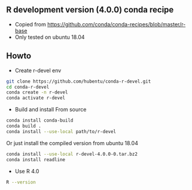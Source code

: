 ## R development version (4.0.0) conda recipe
* Copied from https://github.com/conda/conda-recipes/blob/master/r-base
* Only tested on ubuntu 18.04

## Howto
* Create r-devel env
```sh
git clone https://github.com/hubentu/conda-r-devel.git
cd conda-r-devel
conda create -n r-devel
conda activate r-devel
```

* Build and install
From source
```sh
conda install conda-build
conda build .
conda install --use-local path/to/r-devel
```

Or just install the compiled version from ubuntu 18.04
```sh
conda install --use-local r-devel-4.0.0-0.tar.bz2
conda install readline
```

* Use R 4.0
```sh
R --version
```
